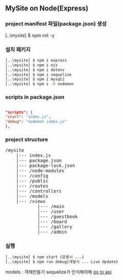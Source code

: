 ## MySite on Node(Express)

### project manifest 파일(package.json) 생성

[..\mysite] $ npm init -y

### 설치 패키지

```bash
[..\mysite] $ npm i express
[..\mysite] $ npm i ejs
[..\mysite] $ npm i dotenv
[..\mysite] $ npm i sequelize
[..\mysite] $ npm i mysql2
[..\mysite] $ npm i -D nodemon
```

### scripts in package.json

```JSON

"scripts": {
"start": "index.js",
"debug": "nodemon index.js"
},

```

### project structure

<pre>
/mysite
    |--- index.js 
    |--- package.json
    |--- package-lock.json
    |--- /node-modules
    |--- /config
    |--- /public
    |--- /routes
    |--- /controllers
    |--- /models
    |--- /views
            |--- /main
            |--- /user
            |--- /guestbook
            |--- /board
            |--- /gallery
            |--- /admin
</pre>

### 실행

```bash
[..\mysite] $ npm start (운용시 ...)
[..\mysite] $ npm run debug(개발시 ... Live Update)

```

models : 객체만들기
sequelize가 인식해야해 <a href="https://sequelize.org/master/">go to api</a>
